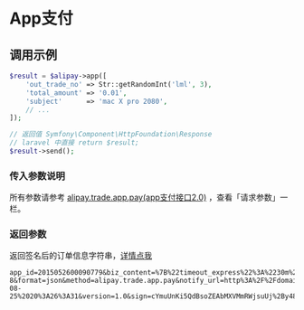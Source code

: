 # App支付

## 调用示例

```php
$result = $alipay->app([
    'out_trade_no' => Str::getRandomInt('lml', 3),
    'total_amount' => '0.01',
    'subject'      => 'mac X pro 2080',
    // ...
]);

// 返回值 Symfony\Component\HttpFoundation\Response
// laravel 中直接 return $result;
$result->send();

```

### 传入参数说明

所有参数请参考 [alipay.trade.app.pay\(app支付接口2.0\)](https://docs.open.alipay.com/api_1/alipay.trade.app.pay/)  ，查看「请求参数」一栏。

### 返回参数

返回签名后的订单信息字符串，[详情点我](https://docs.open.alipay.com/204/105465/)

```text
app_id=2015052600090779&biz_content=%7B%22timeout_express%22%3A%2230m%22%2C%22product_code%22%3A%22QUICK_MSECURITY_PAY%22%2C%22total_amount%22%3A%220.01%22%2C%22subject%22%3A%221%22%2C%22body%22%3A%22%E6%88%91%E6%98%AF%E6%B5%8B%E8%AF%95%E6%95%B0%E6%8D%AE%22%2C%22out_trade_no%22%3A%22IQJZSRC1YMQB5HU%22%7D&charset=utf-8&format=json&method=alipay.trade.app.pay&notify_url=http%3A%2F%2Fdomain.merchant.com%2Fpayment_notify&sign_type=RSA2&timestamp=2016-08-25%2020%3A26%3A31&version=1.0&sign=cYmuUnKi5QdBsoZEAbMXVMmRWjsuUj%2By48A2DvWAVVBuYkiBj13CFDHu2vZQvmOfkjE0YqCUQE04kqm9Xg3tIX8tPeIGIFtsIyp%2FM45w1ZsDOiduBbduGfRo1XRsvAyVAv2hCrBLLrDI5Vi7uZZ77Lo5J0PpUUWwyQGt0M4cj8g%3D
```

